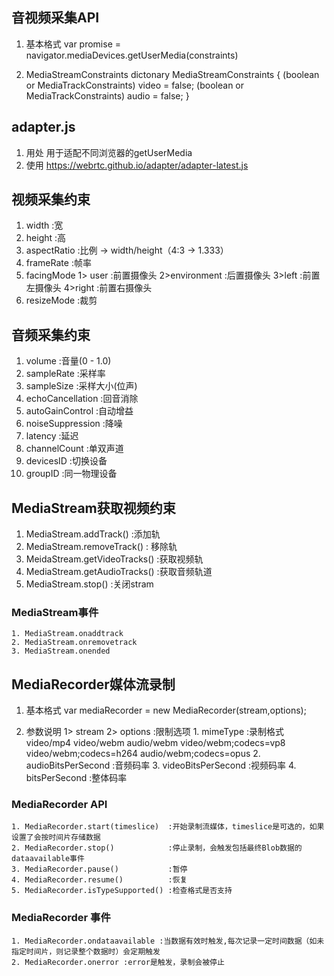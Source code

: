 ## 音视频采集API
1. 基本格式
var promise = navigator.mediaDevices.getUserMedia(constraints)

2. MediaStreamConstraints
dictonary MediaStreamConstraints {
	(boolean or MediaTrackConstraints) video = false;
	(boolean or MediaTrackConstraints) audio = false;
}

## adapter.js
1. 用处
用于适配不同浏览器的getUserMedia
2. 使用
https://webrtc.github.io/adapter/adapter-latest.js

## 视频采集约束
1. width                :宽
2. height               :高
3. aspectRatio      :比例 -> width/height（4:3 -> 1.333）
4. frameRate         :帧率
5. facingMode
    1> user             :前置摄像头
    2>environment :后置摄像头
    3>left                :前置左摄像头
    4>right              :前置右摄像头
6. resizeMode       :裁剪

## 音频采集约束

1. volume                  :音量(0 - 1.0)
2. sampleRate           :采样率
3. sampleSize           :采样大小(位声)
4. echoCancellation  :回音消除
5. autoGainControl   :自动增益
6. noiseSuppression :降噪
7. latency                  :延迟
8. channelCount       :单双声道
9. devicesID              :切换设备
10. groupID               :同一物理设备

## MediaStream获取视频约束

1. MediaStream.addTrack()           :添加轨
2. MediaStream.removeTrack()     : 移除轨
3. MeidaStream.getVideoTracks() :获取视频轨
4. MediaStream.getAudioTracks() :获取音频轨道
5. MediaStream.stop()                   :关闭stram
### MediaStream事件
    1. MediaStream.onaddtrack
    2. MediaStream.onremovetrack
    3. MediaStream.onended

## MediaRecorder媒体流录制
1. 基本格式
var mediaRecorder = new MediaRecorder(stream,options);

2. 参数说明
    1> stream
    2> options :限制选项
                       1. mimeType :录制格式
                                             video/mp4
                                             video/webm
                                             audio/webm
                                             video/webm;codecs=vp8
                                             video/webm;codecs=h264
                                             audio/webm;codecs=opus
                       2. audioBitsPerSecond :音频码率
                       3. videoBitsPerSecond :视频码率
                       4. bitsPerSecond          :整体码率

### MediaRecorder API
    1. MediaRecorder.start(timeslice)  :开始录制流媒体，timeslice是可选的，如果设置了会按时间片存储数据
    2. MediaRecorder.stop()            :停止录制，会触发包括最终Blob数据的dataavailable事件
    3. MediaRecorder.pause()           :暂停
    4. MediaRecorder.resume()          :恢复
    5. MediaRecorder.isTypeSupported() :检查格式是否支持

### MediaRecorder 事件
    1. MediaRecorder.ondataavailable :当数据有效时触发,每次记录一定时间数据（如未指定时间片，则记录整个数据时）会定期触发
    2. MediaRecorder.onerror :error是触发，录制会被停止
